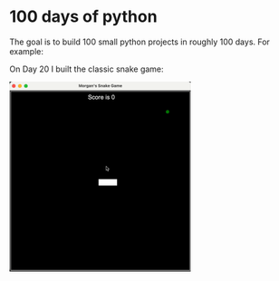 # 100 days of python

The goal is to build 100 small python projects in roughly 100 days. For example:

On Day 20 I built the classic snake game:

![Demo](Day20/result.gif)
